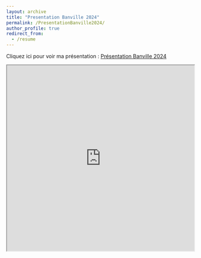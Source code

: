 ```yaml
---
layout: archive
title: "Presentation Banville 2024"
permalink: /PresentationBanville2024/
author_profile: true
redirect_from:
  - /resume
---
```


Cliquez ici pour voir ma présentation : 
<a href="https://adrien-berard.github.io/files/PrésentationBanville2024.pdf" target="_blank" download="PrésentationBanville2024.pdf">Présentation Banville 2024</a>

<iframe src="https://adrien-berard.github.io/files/PrésentationBanville2024.pdf" width="100%" height="500px"> </iframe>